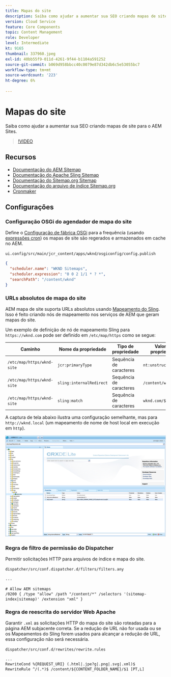 ```yaml
---
title: Mapas do site
description: Saiba como ajudar a aumentar sua SEO criando mapas de site para o AEM Sites.
version: Cloud Service
feature: Core Components
topic: Content Management
role: Developer
level: Intermediate
kt: 9165
thumbnail: 337960.jpeg
exl-id: 40bb55f9-011d-4261-9f44-b1104a591252
source-git-commit: b069d958bbcc40c0079e87d342db6c5e53055bc7
workflow-type: tm+mt
source-wordcount: '223'
ht-degree: 6%

---
```


# Mapas do site

Saiba como ajudar a aumentar sua SEO criando mapas de site para o AEM Sites.

>[!VIDEO](https://video.tv.adobe.com/v/337960/?quality=12&learn=on)

## Recursos

+ [Documentação do AEM Sitemap](https://experienceleague.adobe.com/docs/experience-manager-cloud-service/overview/seo-and-url-management.html?lang=en#building-an-xml-sitemap-on-aem)
+ [Documentação do Apache Sling Sitemap](https://github.com/apache/sling-org-apache-sling-sitemap#readme)
+ [Documentação do Sitemap.org Sitemap](https://www.sitemaps.org/protocol.html)
+ [Documentação do arquivo de índice Sitemap.org](https://www.sitemaps.org/protocol.html#index)
+ [Cronmaker](http://www.cronmaker.com/)

## Configurações

### Configuração OSGi do agendador de mapa do site

Define o [Configuração de fábrica OSGi](http://localhost:4502/system/console/configMgr/org.apache.sling.sitemap.impl.SitemapScheduler) para a frequência (usando [expressões cron](http://www.cronmaker.com)) os mapas de site são regerados e armazenados em cache no AEM.

`ui.config/src/main/jcr_content/apps/wknd/osgiconfig/config.publish`

```json
{
  "scheduler.name": "WKND Sitemaps",
  "scheduler.expression": "0 0 2 1/1 * ? *",
  "searchPath": "/content/wknd"
}
```

### URLs absolutos de mapa do site

AEM mapa de site suporta URLs absolutos usando [Mapeamento do Sling](https://sling.apache.org/documentation/the-sling-engine/mappings-for-resource-resolution.html). Isso é feito criando nós de mapeamento nos serviços de AEM que geram mapas do site.

Um exemplo de definição de nó de mapeamento Sling para `https://wknd.com` pode ser definido em `/etc/map/https` como se segue:

| Caminho  | Nome da propriedade | Tipo de propriedade | Valor da propriedade |
|------|----------|---------------|-------|
| `/etc/map/https/wknd-site` | `jcr:primaryType` | Sequência de caracteres | `nt:unstructured` |
| `/etc/map/https/wknd-site` | `sling:internalRedirect` | Sequência de caracteres | `/content/wknd/(.*)` |
| `/etc/map/https/wknd-site` | `sling:match` | Sequência de caracteres | `wknd.com/$1` |

A captura de tela abaixo ilustra uma configuração semelhante, mas para `http://wknd.local` (um mapeamento de nome de host local em execução em `http`).

![Configuração de URLs absolutos do mapa do site](../assets/sitemaps/sitemaps-absolute-urls.jpg)


### Regra de filtro de permissão do Dispatcher

Permitir solicitações HTTP para arquivos de índice e mapa do site.

`dispatcher/src/conf.dispatcher.d/filters/filters.any`

```
...

# Allow AEM sitemaps
/0200 { /type "allow" /path "/content/*" /selectors '(sitemap-index|sitemap)' /extension "xml" }
```

### Regra de reescrita do servidor Web Apache

Garantir `.xml` as solicitações HTTP do mapa do site são roteadas para a página AEM subjacente correta. Se a redução de URL não for usada ou se os Mapeamentos do Sling forem usados para alcançar a redução de URL, essa configuração não será necessária.

`dispatcher/src/conf.d/rewrites/rewrite.rules`

```
...
RewriteCond %{REQUEST_URI} (.html|.jpe?g|.png|.svg|.xml)$
RewriteRule ^/(.*)$ /content/${CONTENT_FOLDER_NAME}/$1 [PT,L]
```
